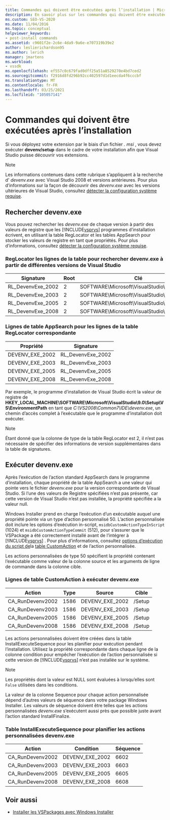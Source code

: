 ```yaml
---
title: Commandes qui doivent être exécutées après l’installation | Microsoft Docs
description: En savoir plus sur les commandes qui doivent être exécutées dans le cadre de l’installation d’une extension déployée via un fichier. msi dans Visual Studio.
ms.custom: SEO-VS-2020
ms.date: 11/04/2016
ms.topic: conceptual
helpviewer_keywords:
- post-install commands
ms.assetid: c9601f2e-2c6e-4da9-9a6e-e707319b39e2
author: leslierichardson95
ms.author: lerich
manager: jmartens
ms.workload:
- vssdk
ms.openlocfilehash: ef557c0c679fad0dff25a51a8529270e4bd7ced2
ms.sourcegitcommit: f2916d8fd296b92cc402597d1d1eecda4f6cccbf
ms.translationtype: MT
ms.contentlocale: fr-FR
ms.lasthandoff: 03/25/2021
ms.locfileid: "105057141"
---
```

# <a name="commands-that-must-be-run-after-installation"></a>Commandes qui doivent être exécutées après l’installation
Si vous déployez votre extension par le biais d’un fichier *. msi* , vous devez exécuter **devenv/setup** dans le cadre de votre installation afin que Visual Studio puisse découvrir vos extensions.

> [!NOTE]
> Les informations contenues dans cette rubrique s’appliquent à la recherche d' *devenv.exe* avec Visual Studio 2008 et versions antérieures. Pour plus d’informations sur la façon de découvrir des *devenv.exe* avec les versions ultérieures de Visual Studio, consultez [détecter la configuration système requise](../../extensibility/internals/detecting-system-requirements.md).

## <a name="find-devenvexe"></a>Rechercher devenv.exe
 Vous pouvez rechercher les *devenv.exe* de chaque version à partir des valeurs de registre que les [!INCLUDE[vsprvs](../../code-quality/includes/vsprvs_md.md)] programmes d’installation écrivent, en utilisant la table RegLocator et les tables AppSearch pour stocker les valeurs de registre en tant que propriétés. Pour plus d’informations, consultez [détecter la configuration système requise](../../extensibility/internals/detecting-system-requirements.md).

### <a name="reglocator-table-rows-to-locate-devenvexe-from-different-versions-of-visual-studio"></a>RegLocator les lignes de la table pour rechercher devenv.exe à partir de différentes versions de Visual Studio

|Signature|Root|Clé|Nom|Type|
|-----------------|----------|---------|----------|----------|
|RL_DevenvExe_2002|2|SOFTWARE\Microsoft\VisualStudio\7.0\Setup\VS|EnvironmentPath|2|
|RL_DevenvExe_2003|2|SOFTWARE\Microsoft\VisualStudio\7.1\Setup\VS|EnvironmentPath|2|
|RL_DevenvExe_2005|2|SOFTWARE\Microsoft\VisualStudio\8.0\Setup\VS|EnvironmentPath|2|
|RL_DevenvExe_2008|2|SOFTWARE\Microsoft\VisualStudio\9.0\Setup\VS|EnvironmentPath|2|

### <a name="appsearch-table-rows-for-corresponding-reglocator-table-rows"></a>Lignes de table AppSearch pour les lignes de la table RegLocator correspondante

|Propriété|Signature|
|--------------|-----------------|
|DEVENV_EXE_2002|RL_DevenvExe_2002|
|DEVENV_EXE_2003|RL_DevenvExe_2003|
|DEVENV_EXE_2005|RL_DevenvExe_2005|
|DEVENV_EXE_2008|RL_DevenvExe_2008|

 Par exemple, le programme d’installation de Visual Studio écrit la valeur de registre de **HKEY_LOCAL_MACHINE\SOFTWARE\Microsoft\VisualStudio\9.0\Setup\VS\EnvironmentPath** en tant que *C:\VS2008\Common7\IDE\devenv.exe*, un chemin d’accès complet à l’exécutable que le programme d’installation doit exécuter.

> [!NOTE]
> Étant donné que la colonne de type de la table RegLocator est 2, il n’est pas nécessaire de spécifier des informations de version supplémentaires dans la table de signatures.

## <a name="run-devenvexe"></a>Exécuter devenv.exe
 Après l’exécution de l’action standard AppSearch dans le programme d’installation, chaque propriété de la table AppSearch a une valeur qui pointe vers le fichier *devenv.exe* pour la version correspondante de Visual Studio. Si l’une des valeurs de Registre spécifiées n’est pas présente, car cette version de Visual Studio n’est pas installée, la propriété spécifiée a la valeur null.

 Windows Installer prend en charge l’exécution d’un exécutable auquel une propriété pointe via un type d’action personnalisé 50. L’action personnalisée doit inclure les options d’exécution in-script, `msidbCustomActionTypeInScript` (1024) et `msidbCustomActionTypeCommit` (512), pour s’assurer que le VSPackage a été correctement installé avant de l’intégrer à [!INCLUDE[vsprvs](../../code-quality/includes/vsprvs_md.md)] . Pour plus d’informations, consultez [options d’exécution du script de](/windows/desktop/msi/custom-action-in-script-execution-options)la [table CustomAction](/windows/desktop/msi/customaction-table) et de l’action personnalisée.

 Les actions personnalisées de type 50 spécifient la propriété contenant l’exécutable comme valeur de la colonne source et les arguments de ligne de commande dans la colonne cible.

### <a name="customaction-table-rows-to-run-devenvexe"></a>Lignes de table CustomAction à exécuter devenv.exe

|Action|Type|Source|Cible|
|------------|----------|------------|------------|
|CA_RunDevenv2002|1586|DEVENV_EXE_2002|/Setup|
|CA_RunDevenv2003|1586|DEVENV_EXE_2003|/Setup|
|CA_RunDevenv2005|1586|DEVENV_EXE_2005|/Setup|
|CA_RunDevenv2008|1586|DEVENV_EXE_2008|/Setup|

 Les actions personnalisées doivent être créées dans la table InstallExecuteSequence pour les planifier pour exécution pendant l’installation. Utilisez la propriété correspondante dans chaque ligne de la colonne condition pour empêcher l’exécution de l’action personnalisée si cette version de [!INCLUDE[vsprvs](../../code-quality/includes/vsprvs_md.md)] n’est pas installée sur le système.

> [!NOTE]
> Les propriétés dont la valeur est NULL sont évaluées à lorsqu’elles sont `False` utilisées dans les conditions.

 La valeur de la colonne Sequence pour chaque action personnalisée dépend d’autres valeurs de séquence dans votre package Windows Installer. Les valeurs de séquence doivent être telles que les actions personnalisées *devenv.exe* s’exécutent aussi près que possible juste avant l’action standard InstallFinalize.

### <a name="installexecutesequence-table-to-schedule-the-devenvexe-custom-actions"></a>Table InstallExecuteSequence pour planifier les actions personnalisées devenv.exe

|Action|Condition|Séquence|
|------------|---------------|--------------|
|CA_RunDevenv2002|DEVENV_EXE_2002|6602|
|CA_RunDevenv2003|DEVENV_EXE_2003|6603|
|CA_RunDevenv2005|DEVENV_EXE_2005|6605|
|CA_RunDevenv2008|DEVENV_EXE_2008|6608|

## <a name="see-also"></a>Voir aussi
- [Installer les VSPackages avec Windows Installer](../../extensibility/internals/installing-vspackages-with-windows-installer.md)
